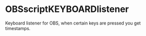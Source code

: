 # OBSscriptKEYBOARDlistener
Keyboard listener for OBS, when certain keys are pressed you get timestamps. 
